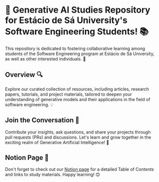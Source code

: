 # 🔰 Generative AI Studies Repository for Estácio de Sá University's Software Engineering Students! 📚

This repository is dedicated to fostering collaborative learning among students of the Software Engineering program at Estácio de Sá University, as well as other interested individuals. 🚀

## Overview 🔍

Explore our curated collection of resources, including articles, research papers, tutorials, and project materials, tailored to deepen your understanding of generative models and their applications in the field of software engineering. 💡

## Join the Conversation 💬

Contribute your insights, ask questions, and share your projects through pull requests (PRs) and discussions. Let's learn and grow together in the exciting realm of Generative Artificial Intelligence! 🌱

## Notion Page 📝

Don't forget to check out our [Notion page]([https://www.notion.so/Engenharia-de-Software-Grupo-de-Estudos-de-IA-Generativa-20a73770bc6b4844bc7048fc111b70b3?pvs=4](https://better-teller-d54.notion.site/Engenharia-de-Software-Grupo-de-Estudos-de-IA-Generativa-20a73770bc6b4844bc7048fc111b70b3)https://better-teller-d54.notion.site/Engenharia-de-Software-Grupo-de-Estudos-de-IA-Generativa-20a73770bc6b4844bc7048fc111b70b3) for a detailed Table of Contents and links to study materials. Happy learning! 😊
